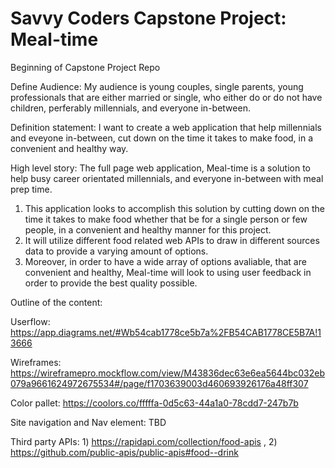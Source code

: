 # Savvy Coders Capstone Project: Meal-time
Beginning of Capstone Project Repo 

Define Audience: My audience is young couples, single parents, young professionals that are either married or single, who either do or do not have children, perferably millennials,  and everyone in-between.

Definition statement: I want to create a web application that help millennials and eveyone in-between, cut down on the time it takes to make food, in a convenient and healthy way.

High level story: The full page web application, Meal-time is a solution to help busy career orientated millennials, and everyone in-between with meal prep time. 
1) This application looks to accomplish this solution by cutting down on the time it takes to make food whether that be for a single person or few people, in a convenient and healthy manner for this project. 
2) It will utilize different food related web APIs to draw in different sources data to provide a varying amount of options. 
3) Moreover, in order to have a wide array of options avaliable, that are convenient and healthy, Meal-time will look to using user feedback in order to provide the best quality possible.

Outline of the content: 

Userflow: https://app.diagrams.net/#Wb54cab1778ce5b7a%2FB54CAB1778CE5B7A!13666

Wireframes: https://wireframepro.mockflow.com/view/M43836dec63e6ea5644bc032eb079a9661624972675534#/page/f1703639003d460693926176a48ff307

Color pallet: https://coolors.co/fffffa-0d5c63-44a1a0-78cdd7-247b7b

Site navigation and Nav element: TBD

Third party APIs: 1) https://rapidapi.com/collection/food-apis , 2) https://github.com/public-apis/public-apis#food--drink
